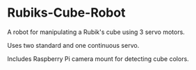 # Rubiks-Cube-Robot
A robot for manipulating a Rubik's cube using 3 servo motors.

Uses two standard and one continuous servo.

Includes Raspberry Pi camera mount for detecting cube colors.
